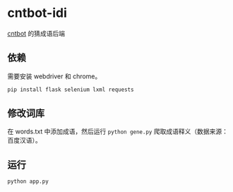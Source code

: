 # cntbot-idi

[cntbot](https://github.com/YouXam/cntbot) 的猜成语后端

## 依赖

需要安装 webdriver 和 chrome。

```sh
pip install flask selenium lxml requests
```

## 修改词库

在 words.txt 中添加成语，然后运行 `python gene.py` 爬取成语释义（数据来源：百度汉语）。

## 运行

```sh
python app.py
```
